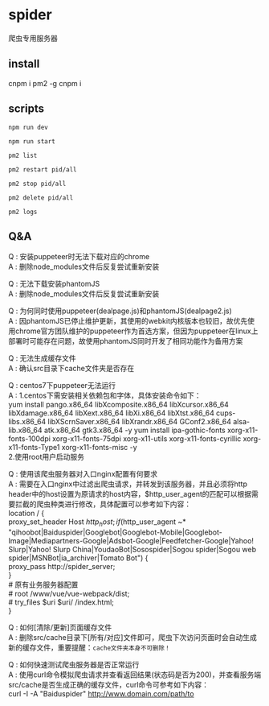 # spider
爬虫专用服务器

## install
cnpm i pm2 -g
cnpm i

## scripts
``` 启动本地服务
npm run dev
``` 
``` 启动生产环境服务
npm run start
```
``` 查看当前pm2服务运行状况
pm2 list 
```
``` 重启[单个(某个pid)/全部]服务
pm2 restart pid/all
```  
``` 停止[单个(某个pid)/全部]服务
pm2 stop pid/all
```  
``` 删除[单个(某个pid)/全部]服务
pm2 delete pid/all
```  
``` 查看pm2运行日志
pm2 logs
```

## Q&A
Q : 安装puppeteer时无法下载对应的chrome  
A : 删除node_modules文件后反复尝试重新安装  

Q : 无法下载安装phantomJS  
A : 删除node_modules文件后反复尝试重新安装  

Q : 为何同时使用puppeteer(dealpage.js)和phantomJS(dealpage2.js)  
A : 因phantomJS已停止维护更新，其使用的webkit内核版本也较旧，故优先使用chrome官方团队维护的puppeteer作为首选方案，但因为puppeteer在linux上部署时可能存在问题，故使用phantomJS同时开发了相同功能作为备用方案  

Q : 无法生成缓存文件  
A : 确认src目录下cache文件夹是否存在  

Q : centos7下puppeteer无法运行  
A : 1.centos下需安装相关依赖包和字体，具体安装命令如下：  
    yum install pango.x86_64 libXcomposite.x86_64 libXcursor.x86_64 libXdamage.x86_64 libXext.x86_64 libXi.x86_64 libXtst.x86_64 cups-libs.x86_64 libXScrnSaver.x86_64 libXrandr.x86_64 GConf2.x86_64 alsa-lib.x86_64 atk.x86_64 gtk3.x86_64 -y
    yum install ipa-gothic-fonts xorg-x11-fonts-100dpi xorg-x11-fonts-75dpi xorg-x11-utils xorg-x11-fonts-cyrillic xorg-x11-fonts-Type1 xorg-x11-fonts-misc -y  
    2.使用root用户启动服务

Q : 使用该爬虫服务器对入口nginx配置有何要求  
A : 需要在入口nginx中过滤出爬虫请求，并转发到该服务器，并且必须将http header中的host设置为原请求的host内容，$http_user_agent的匹配可以根据需要拦截的爬虫种类进行修改，具体配置可以参考如下内容：  
    location / {  
        proxy_set_header Host $http_host;  
        if ($http_user_agent ~* "qihoobot|Baiduspider|Googlebot|Googlebot-Mobile|Googlebot-Image|Mediapartners-Google|Adsbot-Google|Feedfetcher-Google|Yahoo! Slurp|Yahoo! Slurp China|YoudaoBot|Sosospider|Sogou spider|Sogou web spider|MSNBot|ia_archiver|Tomato Bot") {   
            proxy_pass http://spider_server;  
        }   
        # 原有业务服务器配置  
        # root   /www/vue/vue-webpack/dist;  
        # try_files $uri $uri/ /index.html;  
    }

Q : 如何[清除/更新]页面缓存文件  
A : 删除src/cache目录下[所有/对应]文件即可，爬虫下次访问页面时会自动生成新的缓存文件，重要提醒：`cache文件夹本身不可删除！`  

Q : 如何快速测试爬虫服务器是否正常运行  
A : 使用curl命令模拟爬虫请求并查看返回结果(状态码是否为200)，并查看服务端src/cache是否生成正确的缓存文件，curl命令可参考如下内容：  
    curl -I -A "Baiduspider" 
    http://www.domain.com/path/to  
    